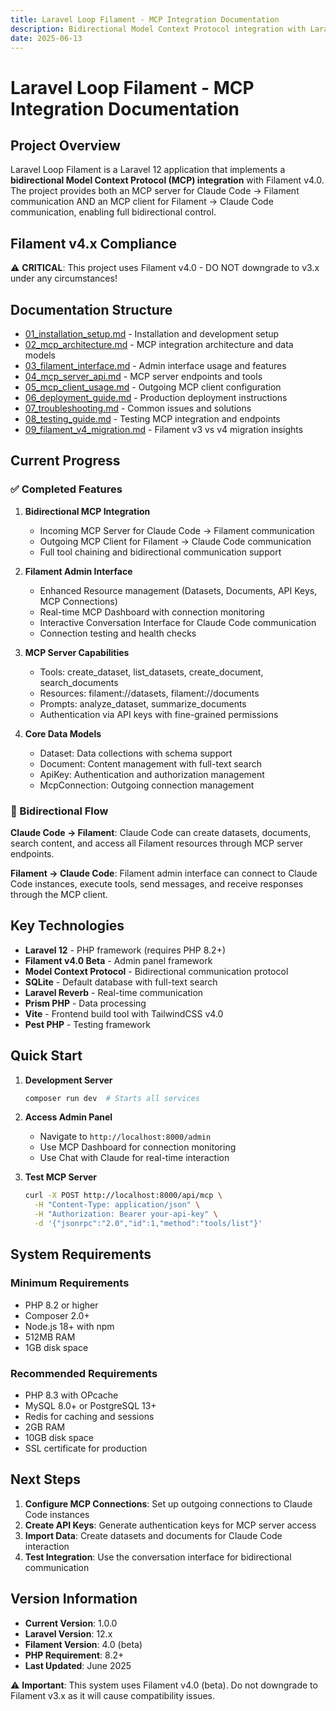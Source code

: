 ```yaml
---
title: Laravel Loop Filament - MCP Integration Documentation
description: Bidirectional Model Context Protocol integration with Laravel 12 and Filament v4.0
date: 2025-06-13
---
```


# Laravel Loop Filament - MCP Integration Documentation

## Project Overview

Laravel Loop Filament is a Laravel 12 application that implements a **bidirectional Model Context Protocol (MCP) integration** with Filament v4.0. The project provides both an MCP server for Claude Code → Filament communication AND an MCP client for Filament → Claude Code communication, enabling full bidirectional control.

## Filament v4.x Compliance

⚠️ **CRITICAL**: This project uses Filament v4.0 - DO NOT downgrade to v3.x under any circumstances!

## Documentation Structure

- [01_installation_setup.md](01_installation_setup.md) - Installation and development setup
- [02_mcp_architecture.md](02_mcp_architecture.md) - MCP integration architecture and data models
- [03_filament_interface.md](03_filament_interface.md) - Admin interface usage and features
- [04_mcp_server_api.md](04_mcp_server_api.md) - MCP server endpoints and tools
- [05_mcp_client_usage.md](05_mcp_client_usage.md) - Outgoing MCP client configuration
- [06_deployment_guide.md](06_deployment_guide.md) - Production deployment instructions
- [07_troubleshooting.md](07_troubleshooting.md) - Common issues and solutions
- [08_testing_guide.md](08_testing_guide.md) - Testing MCP integration and endpoints
- [09_filament_v4_migration.md](09_filament_v4_migration.md) - Filament v3 vs v4 migration insights

## Current Progress

### ✅ Completed Features

1. **Bidirectional MCP Integration**
   - Incoming MCP Server for Claude Code → Filament communication
   - Outgoing MCP Client for Filament → Claude Code communication
   - Full tool chaining and bidirectional communication support

2. **Filament Admin Interface**
   - Enhanced Resource management (Datasets, Documents, API Keys, MCP Connections)
   - Real-time MCP Dashboard with connection monitoring
   - Interactive Conversation Interface for Claude Code communication
   - Connection testing and health checks

3. **MCP Server Capabilities**
   - Tools: create_dataset, list_datasets, create_document, search_documents
   - Resources: filament://datasets, filament://documents
   - Prompts: analyze_dataset, summarize_documents
   - Authentication via API keys with fine-grained permissions

4. **Core Data Models**
   - Dataset: Data collections with schema support
   - Document: Content management with full-text search
   - ApiKey: Authentication and authorization management
   - McpConnection: Outgoing connection management

### 🔄 Bidirectional Flow

**Claude Code → Filament**: Claude Code can create datasets, documents, search content, and access all Filament resources through MCP server endpoints.

**Filament → Claude Code**: Filament admin interface can connect to Claude Code instances, execute tools, send messages, and receive responses through the MCP client.

## Key Technologies

- **Laravel 12** - PHP framework (requires PHP 8.2+)
- **Filament v4.0 Beta** - Admin panel framework
- **Model Context Protocol** - Bidirectional communication protocol
- **SQLite** - Default database with full-text search
- **Laravel Reverb** - Real-time communication
- **Prism PHP** - Data processing
- **Vite** - Frontend build tool with TailwindCSS v4.0
- **Pest PHP** - Testing framework

## Quick Start

1. **Development Server**
   ```bash
   composer run dev  # Starts all services
   ```

2. **Access Admin Panel**
   - Navigate to `http://localhost:8000/admin`
   - Use MCP Dashboard for connection monitoring
   - Use Chat with Claude for real-time interaction

3. **Test MCP Server**
   ```bash
   curl -X POST http://localhost:8000/api/mcp \
     -H "Content-Type: application/json" \
     -H "Authorization: Bearer your-api-key" \
     -d '{"jsonrpc":"2.0","id":1,"method":"tools/list"}'
   ```

## System Requirements

### Minimum Requirements
- PHP 8.2 or higher
- Composer 2.0+
- Node.js 18+ with npm
- 512MB RAM
- 1GB disk space

### Recommended Requirements
- PHP 8.3 with OPcache
- MySQL 8.0+ or PostgreSQL 13+
- Redis for caching and sessions
- 2GB RAM
- 10GB disk space
- SSL certificate for production

## Next Steps

1. **Configure MCP Connections**: Set up outgoing connections to Claude Code instances
2. **Create API Keys**: Generate authentication keys for MCP server access
3. **Import Data**: Create datasets and documents for Claude Code interaction
4. **Test Integration**: Use the conversation interface for bidirectional communication

## Version Information

- **Current Version**: 1.0.0
- **Laravel Version**: 12.x
- **Filament Version**: 4.0 (beta)
- **PHP Requirement**: 8.2+
- **Last Updated**: June 2025

⚠️ **Important**: This system uses Filament v4.0 (beta). Do not downgrade to Filament v3.x as it will cause compatibility issues.